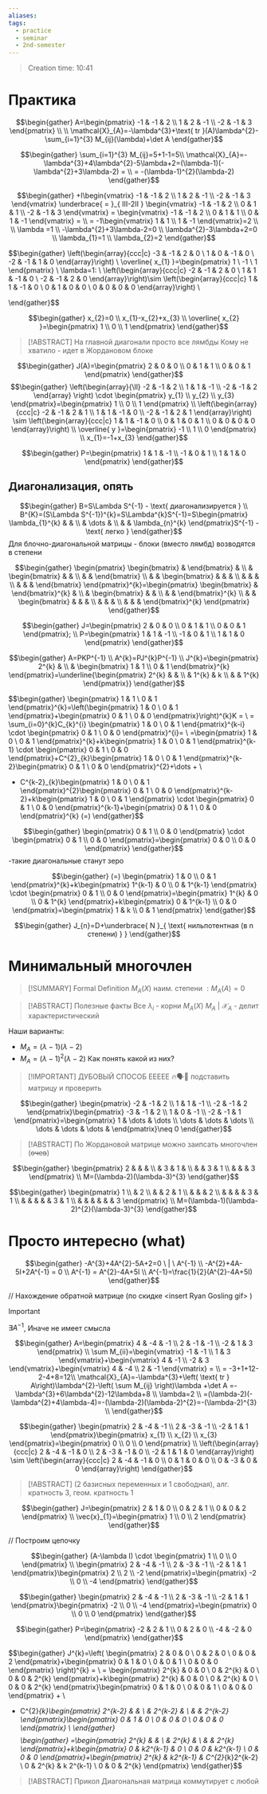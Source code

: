 ```yaml
---
aliases: 
tags:
  - practice
  - seminar
  - 2nd-semester
---
```


> Creation time: 10:41

# Практика

$$\begin{gather}
A=\begin{pmatrix}
-1 & -1 & 2 \\
1 & 2 & -1 \\
-2 & -1 & 3
\end{pmatrix} \\ \\
\mathcal{X}_{A}=-\lambda^{3}+\text{ tr }(A)\lambda^{2}-\sum_{i=1}^{3} M_{ij}(\lambda)+\det A 
\end{gather}$$

$$\begin{gather}
\sum_{i=1}^{3} M_{ij}=5+1-1=5\\
\mathcal{X}_{A}=-\lambda^{3}+4\lambda^{2}-5\lambda+2=(\lambda-1)(-\lambda^{2}+3\lambda-2) = \\ 
= -(\lambda-1)^{2}(\lambda-2)
\end{gather}$$

$$\begin{gather}
+I\begin{vmatrix}
-1 & -1 & 2 \\
1 & 2 & -1 \\
-2 & -1 & 3
\end{vmatrix} \underbrace{ = }_{ III-2II } \begin{vmatrix}
-1 & -1 & 2 \\
0 & 1 & 1 \\
-2 & -1 & 3
\end{vmatrix} = \begin{vmatrix}
-1 & -1 & 2 \\
0 & 1 & 1 \\
0 & 1 & -1
\end{vmatrix} = \\ 
= -1\begin{vmatrix}
1 & 1 \\
1 & -1
\end{vmatrix}=2 \\ \\
\lambda =1 \\
-\lambda^{2}+3\lambda-2=0 \\
\lambda^{2}-3\lambda+2=0 \\
\lambda_{1}=1 \\
\lambda_{2}=2
\end{gather}$$


$$\begin{gather}
\left(\begin{array}{ccc|c}
-3 & -1 & 2 & 0 \\
1 & 0 & -1 & 0 \\
-2 & -1 & 1 & 0
\end{array}\right) \\
\overline{ x_{1} }=\begin{pmatrix}
1 \\
-1 \\
1
\end{pmatrix} \\
\lambda=1: \ \left(\begin{array}{ccc|c}
-2 & -1 & 2 & 0 \\
1 & 1 & -1 & 0 \\
-2 & -1 & 2 & 0
\end{array}\right)\sim \left(\begin{array}{ccc|c}
1 & 1 & -1 & 0 \\
0 & 1 & 0 & 0 \\
0 & 0 & 0 & 0
\end{array}\right) \\

\end{gather}$$

$$\begin{gather}
x_{2}=0 \\
x_{1}-x_{2}+x_{3} \\
\overline{ x_{2} }=\begin{pmatrix}
1 \\
0 \\
1
\end{pmatrix}
\end{gather}$$

>[!ABSTRACT]
>На главной диагонали просто все лямбды
>Кому не хватило - идет в Жордановом блоке

$$\begin{gather}
J(A)=\begin{pmatrix}
2 & 0 & 0 \\
0 & 1 & 1  \\
0 & 0 & 1
\end{pmatrix}
\end{gather}$$
$$\begin{gather}
\left(\begin{array}{\ll}
-2 & -1 & 2 \\
1 & 1 & -1 \\
-2 & -1 & 2
\end{array} \right) \cdot \begin{pmatrix}
y_{1} \\
y_{2} \\
y_{3}
\end{pmatrix}=\begin{pmatrix}
1 \\
0 \\
1
\end{pmatrix} \\
\left(\begin{array}{ccc|c}
-2 & -1 & 2 & 1 \\
1 & 1 & -1 & 0 \\
-2 & -1 & 2 & 1
\end{array}\right) \sim \left(\begin{array}{ccc|c}
1 & 1 & -1 & 0 \\
0 & 1 & 0 & 1 \\
0 & 0 & 0 & 0
\end{array}\right) \\
\overline{ y }=\begin{pmatrix}
-1 \\
1 \\
0
\end{pmatrix} \\
x_{1}=-1+x_{3}
\end{gather}$$

$$\begin{gather}
P=\begin{pmatrix}
1 & 1 & -1 \\
-1 & 0 & 1 \\
1 & 1 & 0
\end{pmatrix}
\end{gather}$$

## Диагонализация, опять

$$\begin{gather}
B=S\Lambda S^{-1} - \text{ диагонализируется } \\
B^{K}=(S\Lambda S^{-1})^{k}=S\Lambda^{k}S^{-1}=S\begin{pmatrix}
\lambda_{1}^{k} &  &  \\
 & \dots &  \\
 &  & \lambda_{n}^{k}
\end{pmatrix}S^{-1} -\text{ легко } 
\end{gather}$$
Для блочно-диагональной матрицы - блоки (вместо лямбд) возводятся в степени

$$\begin{gather}
\begin{pmatrix}
\begin{bmatrix}
 & 
\end{bmatrix}  &  \\
 & \begin{bmatrix}
 & &  \\
 &   &  
\end{bmatrix} \\
 &  & \begin{bmatrix}
 &  &  &  \\
 &  &  &  \\
 &  &  & 
\end{bmatrix}
\end{pmatrix}^{k}=\begin{pmatrix}
\begin{bmatrix}
 & 
\end{bmatrix}^{k}  &  \\
 & \begin{bmatrix}
 & &  \\
 &   &  
\end{bmatrix}^{k} \\
 &  & \begin{bmatrix}
 &  &  &  \\
 &  &  &  \\
 &  &  & 
\end{bmatrix}^{k}
\end{pmatrix}
\end{gather}$$


$$\begin{gather}
J=\begin{pmatrix}
2 & 0 & 0 \\
0 & 1 & 1 \\
0 & 0 & 1
\end{pmatrix}; \\
P=\begin{pmatrix}
1 & 1 & -1 \\
-1 & 0 & 1 \\
1 & 1 & 0
\end{pmatrix}
\end{gather}$$

$$\begin{gather}
A=PKP^{-1} \\
A^{k}=PJ^{k}P^{-1} \\
J^{k}=\begin{pmatrix}
2^{k} &  \\
 & \begin{bmatrix}
1 & 1 \\
0 & 1
\end{bmatrix}^{k}
\end{pmatrix}=\underline{\begin{pmatrix}
2^{k} &  &  \\
 & 1^{k} & k \\
 &  & 1^{k}
\end{pmatrix}}
\end{gather}$$

$$\begin{gather}
\begin{pmatrix}
1 & 1 \\
0 & 1
\end{pmatrix}^{k}=\left(\begin{pmatrix}
1 & 0 \\
0 & 1
\end{pmatrix}+\begin{pmatrix}
0 & 1 \\
0 & 0
\end{pmatrix}\right)^{k}K = \\ 
= \sum_{i=0}^{k}C_{k}^{i} \begin{pmatrix}
1 & 0 \\
0 & 1
\end{pmatrix}^{k-i} \cdot \begin{pmatrix}
0 & 1 \\
0 & 0
\end{pmatrix}^{i}= \\
=\begin{pmatrix}
1 & 0 \\
0 & 1
\end{pmatrix}^{k}+k\begin{pmatrix}
1 & 0 \\
0 & 1
\end{pmatrix}^{k-1} \cdot \begin{pmatrix}
0 & 1 \\
0 & 0
\end{pmatrix}+C^{2}_{k}\begin{pmatrix}
1 & 0 \\
0 & 1
\end{pmatrix}^{k-2}\begin{pmatrix}
0 & 1 \\
0 & 0
\end{pmatrix}^{2}+\dots + \\
+ C^{k-2}_{k}\begin{pmatrix}
1 & 0 \\
0 & 1
\end{pmatrix}^{2}\begin{pmatrix}
0 & 1 \\
0 & 0
\end{pmatrix}^{k-2}+k\begin{pmatrix}
1 & 0 \\
0 & 1
\end{pmatrix} \cdot \begin{pmatrix}
0 & 1 \\
0 & 0
\end{pmatrix}^{k-1}+\begin{pmatrix}
0 & 1 \\
0 & 0
\end{pmatrix}^{k} (=)
\end{gather}$$

$$\begin{gather}
\begin{pmatrix}
0 & 1 \\
0 & 0
\end{pmatrix} \cdot \begin{pmatrix}
0 & 1 \\
0 & 0
\end{pmatrix}=\begin{pmatrix}
0 & 0 \\
0 & 0
\end{pmatrix}
\end{gather}$$
-такие диагональные станут зеро

$$\begin{gather}
(=) \begin{pmatrix}
1 & 0 \\
0 & 1
\end{pmatrix}^{k}+k\begin{pmatrix}
1^{k-1} & 0 \\
0 & 1^{k-1}
\end{pmatrix} \cdot \begin{pmatrix}
0 & 1 \\
0 & 0
\end{pmatrix}=\begin{pmatrix}
1^{k} & 0 \\
0 & 1^{k}
\end{pmatrix}+k\begin{pmatrix}
0 & 1^{k-1} \\
0 & 0
\end{pmatrix}=\begin{pmatrix}
1 & k \\
0 & 1
\end{pmatrix}
\end{gather}$$

$$\begin{gather}
J_{n}=D+\underbrace{ N }_{ \text{ нильпотентная (в n степени) }  }
\end{gather}$$

# Минимальный многочлен

>[!SUMMARY] Formal Definition
>$M_{A}(X) \text{ наим. степени }:M_{A}(A)=0$

>[!ABSTRACT] Полезные факты
>Все $\lambda_{i}$ - корни $M_{A}(X)$
>$M_{A}  \ | \ \mathcal{X}_{A}$ - делит характеристический

Наши варианты:
- $M_{A}=(\lambda-1)(\lambda-2)$
- $M_{A}=(\lambda-1)^{2}(\lambda-2)$
Как понять какой из них?

>[!IMPORTANT] ДУБОВЫЙ СПОСОБ ЕЕЕЕЕ 🔥🗣️🎤
>подставить матрицу и проверить

$$\begin{gather}
\begin{pmatrix}
-2 & -1 & 2 \\
1 & 1 & -1 \\
-2 & -1 & 2
\end{pmatrix}\begin{pmatrix}
-3 & -1 & 2 \\
1 & 0 & -1 \\
-2 & -1 & 1
\end{pmatrix}=\begin{pmatrix}
1 & \dots & \dots \\
\dots & \dots & \dots \\
\dots & \dots & \dots & 
\end{pmatrix}\neq 0
\end{gather}$$

>[!ABSTRACT] По Жордановой матрице можно заипсать многочлен (~~очев~~)

$$\begin{gather}
\begin{pmatrix}
2 &  &  &  \\
 & 3 & 1 &    \\
 &  & 3 & 1  \\
 &  &  &  3
\end{pmatrix} \\
M=(\lambda-2)(\lambda-3)^{3} 
\end{gather}$$

$$\begin{gather}
\begin{pmatrix}
 1 \\
 & 2 \\
 &  & 2 & 1 \\
 &  &  & 2 \\
 &  &  &  & 3 & 1 \\
 &  &  &  &  & 3 & 1 \\
 &  &  &  &  &  & 3
\end{pmatrix} \\
M=(\lambda-1)(\lambda-2)^{2}(\lambda-3)^{3}
\end{gather}$$

# Просто интересно (what)

$$\begin{gather}
-A^{3}+4A^{2}-5A+2=0  \ | \ A^{-1} \\
-A^{2}+4A-5I+2A^{-1} = 0 \\
A^{-1} = A^{2}-4A+5I \\
A^{-1}=\frac{1}{2}(A^{2}-4A+5I)
\end{gather}$$

// Нахождение обратной матрице (по скидке $\text{ <insert Ryan Gosling gif> }$)

>[!IMPORTANT]
>$\exists A^{-1}$, Иначе не имеет смысла
>

$$\begin{gather}
A=\begin{pmatrix}
4 & -4 & -1 \\
2 & -1 & -1 \\
-2 & 1 & 3
\end{pmatrix} \\
\sum M_{ii}=\begin{vmatrix}
-1 & -1 \\
1 & 3
\end{vmatrix}+\begin{vmatrix}
4 & -1 \\
-2 & 3
\end{vmatrix}+\begin{vmatrix}
4 & -4 \\
2 & -1
\end{vmatrix} = \\ 
= -3+1+12-2-4+8=12\\
\mathcal{X}_{A}=-\lambda^{3}+\left( \text{ tr } A\right)\lambda^{2}-\left( \sum M_{ij}  \right)\lambda +\det A =-\lambda^{3}+6\lambda^{2}-12\lambda+8 \\
\lambda=2 \\
=(\lambda-2)(-\lambda^{2}+4\lambda-4)=-(\lambda-2)(\lambda-2)^{2}=-(\lambda-2)^{3} \\
\end{gather}$$

$$\begin{gather}
\begin{pmatrix}
2 & -4 & -1 \\
2 & -3 & -1 \\
-2 & 1 & 1
\end{pmatrix}\begin{pmatrix}
x_{1} \\
x_{2} \\
x_{3}
\end{pmatrix}=\begin{pmatrix}
0 \\
0 \\
0
\end{pmatrix} \\
\left(\begin{array}{ccc|c}
2 & -4 & -1 & 0 \\
2 & -3 & -1 & 0 \\
-2 & 1 & 1 & 0
\end{array}\right) \sim \left(\begin{array}{ccc|c}
2 & -4 & -1 & 0 \\
0 & 1 & 0 & 0 \\
0 & -3 & 0 & 0
\end{array}\right)
\end{gather}$$

>[!ABSTRACT]
>(2 базисных переменных и 1 свободная), алг. кратность 3, геом. кратность 1

$$\begin{gather}
J=\begin{pmatrix}
2 & 1 & 0 \\
0 & 2 & 1 \\
0 & 0 & 2
\end{pmatrix} \\
\vec{x}_{1}=\begin{pmatrix}
1 \\
0 \\
2
\end{pmatrix}
\end{gather}$$

// Построим цепочку

$$\begin{gather}
(A-\lambda I) \cdot \begin{pmatrix}
1 \\
0 \\
0
\end{pmatrix} \\
\begin{pmatrix}
2 & -4 & -1 \\
2 & -3 & -1 \\
-2 & 1 & 1
\end{pmatrix}\begin{pmatrix}
2 \\
2 \\
-2
\end{pmatrix}=\begin{pmatrix}
-2 \\
0 \\
-4
\end{pmatrix}
\end{gather}$$

$$\begin{gather}
\begin{pmatrix}
2 & -4 & -1 \\
2 & -3 & -1 \\
-2 & 1 & 1
\end{pmatrix}\begin{pmatrix}
-2 \\
0 \\
-4
\end{pmatrix}=\begin{pmatrix}
0 \\
0 \\
0
\end{pmatrix}
\end{gather}$$

$$\begin{gather}
P=\begin{pmatrix}
-2 & 2 & 1 \\
0 & 2 & 0 \\
-4 & -2 & 0
\end{pmatrix}
\end{gather}$$


$$\begin{gather}
J^{k}=\left( \begin{pmatrix}
2 & 0 & 0 \\
0 & 2 & 0 \\
0 & 0 & 2
\end{pmatrix}+\begin{pmatrix}
0 & 1 & 0 \\
0 & 0 & 1 \\
0 & 0 & 0
\end{pmatrix} \right)^{k} = \\ 
= \begin{pmatrix}
2^{k} & 0 & 0 \\
0 & 2^{k} & 0 \\
0 & 0 & 2^{k}
\end{pmatrix}+k\begin{pmatrix}
2^{k} & 0 & 0 \\
0 & 2^{k} & 0 \\
0 & 0 & 2^{k}
\end{pmatrix}\begin{pmatrix}
0 & 1 & 0 \\
0 & 0 & 1 \\
0 & 0 & 0
\end{pmatrix} + \\
+ C^{2}_{k}\begin{pmatrix}
2^{k-2} &  &  \\
 & 2^{k-2} &  \\
 &  &  2^{k-2}
\end{pmatrix}\begin{pmatrix}
0 & 1 & 0 \\
0 & 0 & 0 \\
0 & 0 & 0
\end{pmatrix} \\
\end{gather}$$
$$\begin{gather}
=\begin{pmatrix}
2^{k} &  &  \\
 & 2^{k} &  \\
 &  & 2^{k}
\end{pmatrix}+k\begin{pmatrix}
0 & k2^{k-1} & 0 \\
0 & 0 & k2^{k-1} \\
0 & 0 & 0
\end{pmatrix}+\begin{pmatrix}
2^{k} & k2^{k-1} & C^{2}_{k}2^{k-2} \\
0 & 2^{k} & k 2^{k-1} \\
0 & 0 & 2^{k}
\end{pmatrix}
\end{gather}$$

>[!ABSTRACT] Прикол
>Диагональная матрица коммутирует с любой

